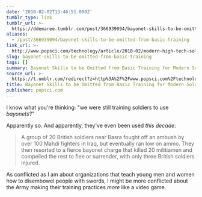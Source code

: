 ```yaml
---
date: '2010-02-02T13:46:51.000Z'
tumblr_type: link
tumblr_url: >-
  https://ddemaree.tumblr.com/post/366939094/bayonet-skills-to-be-omitted-from-basic-training
aliases:
  - /post/366939094/bayonet-skills-to-be-omitted-from-basic-training
link_url: >-
  http://www.popsci.com/technology/article/2010-02/modern-high-tech-soldiers-will-no-longer-fix-bayonets
slug: bayonet-skills-to-be-omitted-from-basic-training
tags: []
summary: Bayonet Skills to be Omitted from Basic Training for Modern Soldiers
source_url: >-
  https://t.umblr.com/redirect?z=http%3A%2F%2Fwww.popsci.com%2Ftechnology%2Farticle%2F2010-02%2Fmodern-high-tech-soldiers-will-no-longer-fix-bayonets&t=ZTMwMTczZGJlZTk4NGFjMmE3YWZhMDliMjgwYWRkZGI3ODNiNDQ4OSwzNjY5MzkwOTQ%3D&b=t%3AZwnU0JNPe2gtl9NEucydUA&p=https%3A%2F%2Fddemaree.tumblr.com%2Fpost%2F366939094%2Fbayonet-skills-to-be-omitted-from-basic-training&m=1&ts=1610235747
title: Bayonet Skills to be Omitted from Basic Training for Modern Soldiers
publisher: popsci.com
---
```


I know what you're thinking: "we were still training soldiers to use _bayonets_?"

Apparently so. And apparently, they've even been used _this decade_:

> A group of 20 British soldiers near Basra fought off an ambush by over 100 Mahdi fighters in Iraq, but eventually ran low on ammo. They then resorted to a fierce bayonet charge that killed 20 militiamen and compelled the rest to flee or surrender, with only three British soldiers injured.

As conflicted as I am about organizations that teach young men and women how to disembowel people with swords, I might be more conflicted about the Army making their training practices _more_ like a video game.